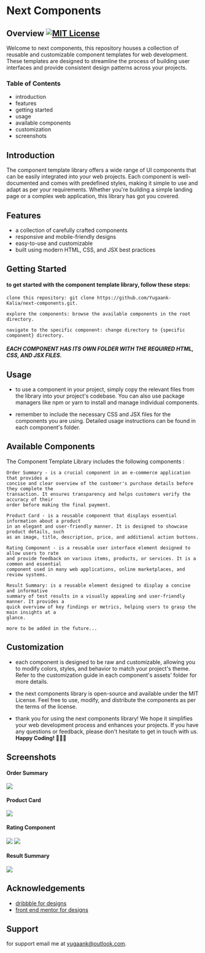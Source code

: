# Next Components

## Overview [![MIT License](https://img.shields.io/badge/License-MIT-green.svg)](https://choosealicense.com/licenses/mit/)

Welcome to next components, this repository houses a collection of reusable and customizable component templates for web development. These templates are designed to streamline the process of building user
interfaces and provide consistent design patterns across your projects.

### Table of Contents

-   introduction
-   features
-   getting started
-   usage
-   available components
-   customization
-   screenshots

## Introduction

The component template library offers a wide range of UI components that can be easily integrated into your web projects. Each component is well-documented and comes with predefined styles, making it simple to use and adapt as per your requirements. Whether you're building a simple landing page or a complex web application, this library has got you covered.

## Features

-   a collection of carefully crafted components
-   responsive and mobile-friendly designs
-   easy-to-use and customizable
-   built using modern HTML, CSS, and JSX best practices

## Getting Started

#### to get started with the component template library, follow these steps:

```
clone this repository: git clone https://github.com/Yugaank-Kalia/next-components.git.

explore the components: browse the available components in the root directory.

navigate to the specific component: change directory to {specific component} directory.
```

#### **_EACH COMPONENT HAS ITS OWN FOLDER WITH THE REQUIRED HTML, CSS, AND JSX FILES._**

## Usage

-   to use a component in your project, simply copy the relevant files from the library into your project's codebase. You can also use package managers like npm or yarn to install and manage individual components.

-   remember to include the necessary CSS and JSX files for the components you are using. Detailed usage instructions can be found in each component's folder.

## Available Components

The Component Template Library includes the following components :

```
Order Summary - is a crucial component in an e-commerce application that provides a
concise and clear overview of the customer's purchase details before they complete the
transaction. It ensures transparency and helps customers verify the accuracy of their
order before making the final payment.

Product Card - is a reusable component that displays essential information about a product
in an elegant and user-friendly manner. It is designed to showcase product details, such
as an image, title, description, price, and additional action buttons.

Rating Component - is a reusable user interface element designed to allow users to rate
and provide feedback on various items, products, or services. It is a common and essential
component used in many web applications, online marketplaces, and review systems.

Result Summary: is a reusable element designed to display a concise and informative
summary of test results in a visually appealing and user-friendly manner. It provides a
quick overview of key findings or metrics, helping users to grasp the main insights at a
glance.

more to be added in the future...
```

## Customization

-   each component is designed to be raw and customizable, allowing you to modify colors, styles, and behavior to match your project's theme. Refer to the customization guide in each component's assets' folder for more details.

-   the next components library is open-source and available under the MIT License. Feel free to use, modify, and distribute the components as per the terms of the license.

-   thank you for using the next components library! We hope it simplifies your web development process and enhances your projects. If you have any questions or feedback, please don't hesitate to get in touch with us. **Happy Coding! 🧑‍💻🚀**

## Screenshots

#### Order Summary

![](https://awesomescreenshot.s3.amazonaws.com/image/4715883/42059402-b7df4b867ac5d9313d8e5c33d06bef8a.png?X-Amz-Algorithm=AWS4-HMAC-SHA256&X-Amz-Credential=AKIAJSCJQ2NM3XLFPVKA%2F20230807%2Fus-east-1%2Fs3%2Faws4_request&X-Amz-Date=20230807T210700Z&X-Amz-Expires=28800&X-Amz-SignedHeaders=host&X-Amz-Signature=6a44471f37b065b5181cc639599f1dbe84720b32e2ed24d5db24171207dcb603)

#### Product Card

![](https://awesomescreenshot.s3.amazonaws.com/image/4715883/42059437-691a05f6f0dc26f8a5bcd1687cdac3aa.png?X-Amz-Algorithm=AWS4-HMAC-SHA256&X-Amz-Credential=AKIAJSCJQ2NM3XLFPVKA%2F20230807%2Fus-east-1%2Fs3%2Faws4_request&X-Amz-Date=20230807T210853Z&X-Amz-Expires=28800&X-Amz-SignedHeaders=host&X-Amz-Signature=2610865b032ea65788aa6963a4fbb4103cdd18cb097851b5b0280fcda1b05f07)

#### Rating Component

![](https://awesomescreenshot.s3.amazonaws.com/image/4715883/42059495-0511321f59d6f821fff420026c8591a4.png?X-Amz-Algorithm=AWS4-HMAC-SHA256&X-Amz-Credential=AKIAJSCJQ2NM3XLFPVKA%2F20230807%2Fus-east-1%2Fs3%2Faws4_request&X-Amz-Date=20230807T211216Z&X-Amz-Expires=28800&X-Amz-SignedHeaders=host&X-Amz-Signature=0e06c5d58be62c0c59f02fa2ea36b8ef6c4b903fa5c54fe680f1d098b08111d0)
![](https://awesomescreenshot.s3.amazonaws.com/image/4715883/42059514-db5ea41e8e9670a9cd889977749138c4.png?X-Amz-Algorithm=AWS4-HMAC-SHA256&X-Amz-Credential=AKIAJSCJQ2NM3XLFPVKA%2F20230807%2Fus-east-1%2Fs3%2Faws4_request&X-Amz-Date=20230807T211333Z&X-Amz-Expires=28800&X-Amz-SignedHeaders=host&X-Amz-Signature=4279a903eb9ca11f75d523130f9406dc1cafba823eddd1f0cbf7379471ce18aa)

#### Result Summary

![](https://awesomescreenshot.s3.amazonaws.com/image/4715883/42059623-0bd91cb1daf8c75d48099745d445bd40.png?X-Amz-Algorithm=AWS4-HMAC-SHA256&X-Amz-Credential=AKIAJSCJQ2NM3XLFPVKA%2F20230807%2Fus-east-1%2Fs3%2Faws4_request&X-Amz-Date=20230807T211922Z&X-Amz-Expires=28800&X-Amz-SignedHeaders=host&X-Amz-Signature=287eca71e7531c0d7067ebb71b4fc4d2ed523cb8b50c0ef99e318f3c5fd05fd6)

## Acknowledgements

-   [dribbble for designs](https://dribbble.com/shots)
-   [front end mentor for designs](https://www.frontendmentor.io/home)

## Support

for support email me at yugaank@outlook.com.
